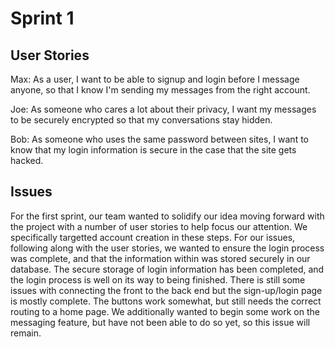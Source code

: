 # Sprint 1

## User Stories

Max: As a user, I want to be able to signup and login before I message anyone, so that I know I'm sending my messages from the right account.

Joe: As someone who cares a lot about their privacy, I want my messages to be securely encrypted so that my conversations stay hidden.

Bob: As someone who uses the same password between sites, I want to know that my login information is secure in the case that the site gets hacked.

## Issues

For the first sprint, our team wanted to solidify our idea moving forward with the project with a number of user stories to help focus our attention. We specifically targetted account creation in these steps. For our issues, following along with the user stories, we wanted to ensure the login process was complete, and that the information within was stored securely in our database. The secure storage of login information has been completed, and the login process is well on its way to being finished. There is still some issues with connecting the front to the back end but the sign-up/login page is mostly complete. The buttons work somewhat, but still needs the correct routing to a home page. We additionally wanted to begin some work on the messaging feature, but have not been able to do so yet, so this issue will remain. 
